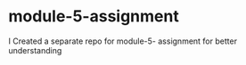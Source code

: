 # module-5-assignment

I Created a separate repo for module-5- assignment for better understanding 
